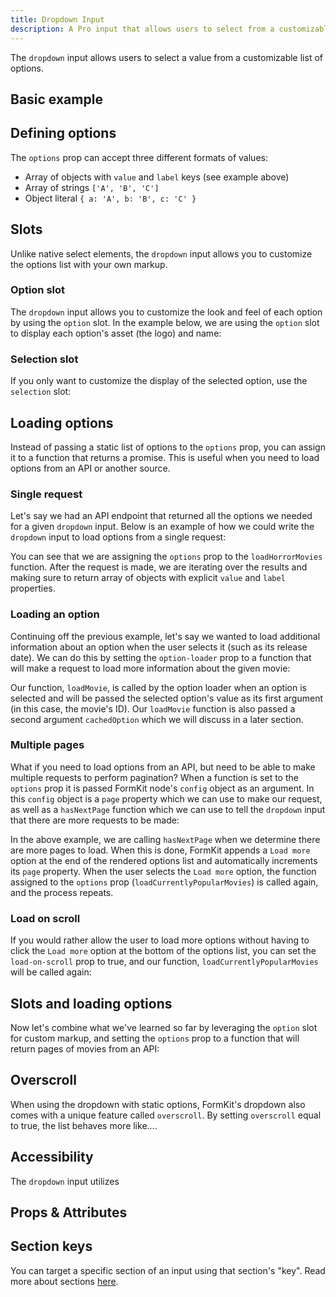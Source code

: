 ```yaml
---
title: Dropdown Input
description: A Pro input that allows users to select from a customizable options list.
---
```


<InputPageHero title="Dropdown"></InputPageHero>

<!-- Installation  -->

The `dropdown` input allows users to select a value from a customizable list of options.

## Basic example

<example
name="Dropdown"
:min-height="550"
file="/_content/examples/dropdown/dropdown-base.vue"></example>

## Defining options
The `options` prop can accept three different formats of values:

- Array of objects with `value` and `label` keys (see example above)
- Array of strings <code>['A', 'B', 'C']</code>
- Object literal <code>{ a: 'A', b: 'B', c: 'C' }</code>

## Slots

Unlike native select elements, the `dropdown` input allows you to customize the options list with your own markup.

### Option slot

The `dropdown` input allows you to customize the look and feel of each option by using the `option` slot. In the example below, we are using the `option` slot to display each option's asset (the logo) and name:

<example
name="Dropdown"
:min-height="550"
file="/_content/examples/dropdown/dropdown-option-slot.vue"></example>

### Selection slot

If you only want to customize the display of the selected option, use the `selection` slot:

<example
name="Dropdown"
:min-height="550"
file="/_content/examples/dropdown/dropdown-selection-slot.vue"></example>

## Loading options

Instead of passing a static list of options to the `options` prop, you can assign it to a function that returns a promise. This is useful when you need to load options from an API or another source.

<!-- Example of loading options via API without pagination. -->

### Single request

Let's say we had an API endpoint that returned all the options we needed for a given `dropdown` input. Below is an example of how we could write the `dropdown` input to load options from a single request:

<example
name="Dropdown"
:min-height="550"
file="/_content/examples/dropdown/dropdown-single-request.vue"></example>

You can see that we are assigning the `options` prop to the `loadHorrorMovies` function. After the request is made, we are iterating over the results and making sure to return array of objects with explicit `value` and `label` properties.
### Loading an option

Continuing off the previous example, let's say we wanted to load additional information about an option when the user selects it (such as its release date). We can do this by setting the `option-loader` prop to a function that will make a request to load more information about the given movie:

<example
name="Dropdown"
:min-height="550"
file="/_content/examples/dropdown/dropdown-option-loader.vue"></example>

Our function, `loadMovie`, is called by the option loader when an option is selected and will be passed the selected option's value as its first argument (in this case, the movie's ID). Our `loadMovie` function is also passed a second argument `cachedOption` which we will discuss in a later section.
### Multiple pages

What if you need to load options from an API, but need to be able to make multiple requests to perform pagination? When a function is set to the `options` prop it is passed FormKit node's `config` object as an argument. In this `config` object is a `page` property which we can use to make our request, as well as a `hasNextPage` function which we can use to tell the `dropdown` input that there are more requests to be made:

<example
name="Dropdown"
:min-height="550"
file="/_content/examples/dropdown/dropdown-pagination.vue"></example>

In the above example, we are calling `hasNextPage` when we determine there are more pages to load. When this is done, FormKit appends a `Load more` option at the end of the rendered options list and automatically increments its `page` property. When the user selects the `Load more` option, the function assigned to the `options` prop (`loadCurrentlyPopularMovies`) is called again, and the process repeats.

### Load on scroll

If you would rather allow the user to load more options without having to click the `Load more` option at the bottom of the options list, you can set the `load-on-scroll` prop to true, and our function, `loadCurrentlyPopularMovies` will be called again:

<example
name="Dropdown"
:min-height="550"
file="/_content/examples/dropdown/dropdown-pagination-load-on-scroll.vue"></example>

## Slots and loading options

Now let's combine what we've learned so far by leveraging the `option` slot for custom markup, and setting the `options` prop to a function that will return pages of movies from an API:

<example
name="Dropdown"
:min-height="550"
file="/_content/examples/dropdown/dropdown-pagination-slots.vue"></example>


## Overscroll

When using the dropdown with static options, FormKit's dropdown also comes with a unique feature called `overscroll`. By setting `overscroll` equal to true, the list behaves more like....

<example
name="Dropdown"
:min-height="550"
file="/_content/examples/dropdown/dropdown-overscroll.vue"></example>

## Accessibility

The `dropdown` input utilizes

## Props & Attributes

<reference-table input="dropdown" :data="[
{prop: 'options', type: 'any', default: '[]', description: 'The list of options the user can select from.'},
{prop: 'load-on-scroll', type: 'boolean', default: 'false', description: 'When set to `true`, the dropdown will try loading more options based on the end-user`s scroll position'}]">
</reference-table>

## Section keys

You can target a specific section of an input using that section's "key". Read more about sections [here](/essentials/inputs#sections).

<div>
  <formkit-input-diagram />
</div>

<reference-table type="sectionKeys" primary="section-key" :without="[]">
</reference-table>

